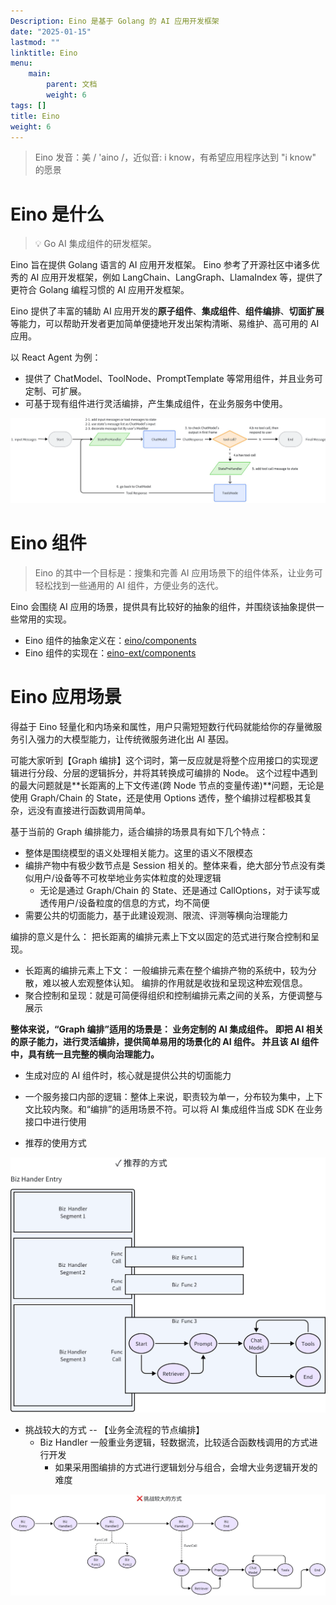 ```yaml
---
Description: Eino 是基于 Golang 的 AI 应用开发框架
date: "2025-01-15"
lastmod: ""
linktitle: Eino
menu:
    main:
        parent: 文档
        weight: 6
tags: []
title: Eino
weight: 6
---
```


> Eino 发音：美 / 'aino /，近似音: i know，有希望应用程序达到 "i know" 的愿景

# Eino  是什么

> 💡
> Go AI 集成组件的研发框架。

Eino 旨在提供 Golang 语言的 AI 应用开发框架。 Eino 参考了开源社区中诸多优秀的 AI 应用开发框架，例如 LangChain、LangGraph、LlamaIndex 等，提供了更符合 Golang 编程习惯的 AI 应用开发框架。

Eino 提供了丰富的辅助 AI 应用开发的**原子组件**、**集成组件**、**组件编排**、**切面扩展**等能力，可以帮助开发者更加简单便捷地开发出架构清晰、易维护、高可用的 AI 应用。

以 React Agent 为例：

- 提供了 ChatModel、ToolNode、PromptTemplate 等常用组件，并且业务可定制、可扩展。
- 可基于现有组件进行灵活编排，产生集成组件，在业务服务中使用。

![](/img/eino/react_agent_graph.png)

# Eino 组件

> Eino 的其中一个目标是：搜集和完善 AI 应用场景下的组件体系，让业务可轻松找到一些通用的 AI 组件，方便业务的迭代。

Eino 会围绕 AI 应用的场景，提供具有比较好的抽象的组件，并围绕该抽象提供一些常用的实现。

- Eino 组件的抽象定义在：[eino/components](https://github.com/cloudwego/eino/tree/main/components)
- Eino 组件的实现在：[eino-ext/components](https://github.com/cloudwego/eino-ext/tree/main/components)

# Eino 应用场景

得益于 Eino 轻量化和内场亲和属性，用户只需短短数行代码就能给你的存量微服务引入强力的大模型能力，让传统微服务进化出 AI 基因。

可能大家听到【Graph 编排】这个词时，第一反应就是将整个应用接口的实现逻辑进行分段、分层的逻辑拆分，并将其转换成可编排的 Node。 这个过程中遇到的最大问题就是**长距离的上下文传递(跨 Node 节点的变量传递)**问题，无论是使用 Graph/Chain 的 State，还是使用 Options 透传，整个编排过程都极其复杂，远没有直接进行函数调用简单。

基于当前的 Graph 编排能力，适合编排的场景具有如下几个特点：

- 整体是围绕模型的语义处理相关能力。这里的语义不限模态
- 编排产物中有极少数节点是 Session 相关的。整体来看，绝大部分节点没有类似用户/设备等不可枚举地业务实体粒度的处理逻辑
  - 无论是通过 Graph/Chain 的 State、还是通过 CallOptions，对于读写或透传用户/设备粒度的信息的方式，均不简便
- 需要公共的切面能力，基于此建设观测、限流、评测等横向治理能力

编排的意义是什么： 把长距离的编排元素上下文以固定的范式进行聚合控制和呈现。
- 长距离的编排元素上下文： 一般编排元素在整个编排产物的系统中，较为分散，难以被人宏观整体认知。 编排的作用就是收拢和呈现这种宏观信息。
- 聚合控制和呈现：就是可简便得组织和控制编排元素之间的关系，方便调整与展示

**整体来说，“Graph 编排”适用的场景是： 业务定制的 AI 集成组件。  ****即把 AI 相关的原子能力，进行灵活编排****，提供简单易用的场景化的 AI 组件。 并且该 AI 组件中，具有统一且完整的横向治理能力。**
- 生成对应的 AI 组件时，核心就是提供公共的切面能力
- 一个服务接口内部的逻辑：整体上来说，职责较为单一，分布较为集中，上下文比较内聚。和“编排”的适用场景不符。可以将 AI 集成组件当成 SDK 在业务接口中进行使用

- 推荐的使用方式

![](/img/eino/recommend_way_of_handler.png)

- 挑战较大的方式 -- 【业务全流程的节点编排】
  - Biz Handler 一般重业务逻辑，轻数据流，比较适合函数栈调用的方式进行开发
    - 如果采用图编排的方式进行逻辑划分与组合，会增大业务逻辑开发的难度

![](/img/eino/big_challenge_graph.png)
